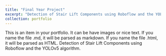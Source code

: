 ```yaml
---
title: "Final Year Project"
excerpt: "Detection of Stair Lift Components using Roboflow and the YOLOv5 algorithm.<br/><img src='/images/Screenshot from 2023-10-27 12-10-17.png'>"
collection: portfolio
---
```


This is an item in your portfolio. It can be have images or nice text. If you name the file .md, it will be parsed as markdown. If you name the file .html, it will be parsed as HTML. 
Detection of Stair Lift Components using Roboflow and the YOLOv5 algorithm.
